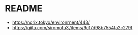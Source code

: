 # README
- https://norix.tokyo/environment/443/
- https://qiita.com/siromofu3/items/9c17d98b7554fa2c279f
